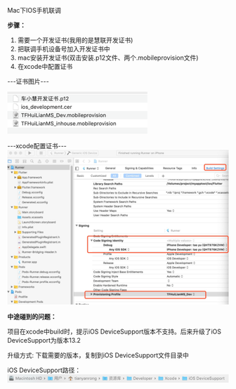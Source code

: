 Mac下IOS手机联调

**步骤：**

1. 需要一个开发证书\(我用的是慧联开发证书\)
2. 把联调手机设备号加入开发证书中
3. mac安装开发证书\(双击安装.p12文件、两个.mobileprovision文件\)
4. 在xcode中配置证书

---证书图片---

![](/assets/dsfdsfg.png)

---xcode配置证书---![](/assets/dsgg.png)

**中途碰到的问题：**

项目在xcode中build时，提示iOS DeviceSupport版本不支持。后来升级了iOS DeviceSupport为版本13.2

升级方式: 下载需要的版本，复制到iOS DeviceSupport文件目录中

iOS DeviceSupport路径：![](/assets/dsfdsdfsf.png)

